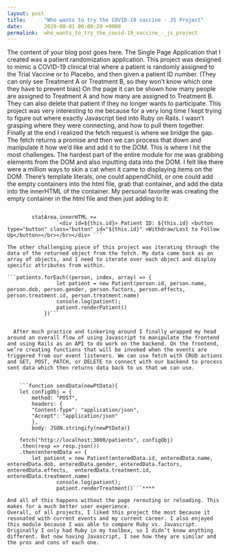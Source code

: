```yaml
---
layout: post
title:      "Who wants to try the COVID-19 vaccine - JS Project"
date:       2020-08-01 00:00:29 +0000
permalink:  who_wants_to_try_the_covid-19_vaccine_-_js_project
---
```



The content of your blog post goes here.
The Single Page Application that I created was a patient randomization application. This project was designed to mimic a COVID-19 clinical trial where a patient is randomly assigned to the Trial Vaccine or to Placebo, and then given a patient ID number. (They can only see Treatment A or Treatment B, so they won’t know which one they have to prevent bias) On the page it can be shown how many people are assigned to Treatment A and how many are assigned to Treatment B. They can also delete that patient if they no longer wants to participate. This project was very interesting to me because for a very long time I kept trying to figure out where exactly Javascript tied into Ruby on Rails. I wasn’t grasping where they were connecting, and how to pull them together. Finally at the end I realized the fetch request is where we bridge the gap. The fetch returns a promise and then we can process that down and manipulate it how we’d like and add it to the DOM. This is where I hit the most challenges. The hardest part of the entire module for me was grabbing elements from the DOM and also inputting data into the DOM. I felt like there were a million ways to skin a cat when it came to displaying items on the DOM. There’s template literals, one could appendChild, or one could add the empty containers into the html file, grab that container, and add the data into the innerHTML of the container. My personal favorite was creating the empty container in the html file and then just adding to it: 

```let statArea = document.querySelector('.stats')

        statArea.innerHTML += 
				`<div id=${this.id}> Patient ID: ${this.id} <button type="button" class="button" id="${this.id}" >Withdraw/Lost to Follow Up</button></br></br></div> ```
				
The other challenging piece of this project was iterating through the data of the returned object from the fetch. My data came back as an array of objects, and I need to iterate over each object and display specific attributes from within. 

```patients.forEach((person, index, array) => {
                let patient = new Patient(person.id, person.name, person.dob, person.gender, person.factors, person.effects, person.treatment.id, person.treatment.name)
                console.log(patient);
                patient.renderPatient()
            })```
						
						
  After much practice and tinkering around I finally wrapped my head around an overall flow of using Javascript to manipulate the frontend and using Rails as an API to do work on the backend. On the frontend, we’re creating functions that will be invoked when the events are triggered from our event listeners. We can use fetch with CRUD actions and GET, POST, PATCH, or DELETE to connect with our backend to process sent data which then returns data back to us that we can use.
	
	
	```function sendData(newPtData){
    let configObj = {
        method: "POST",
        headers: {
        "Content-Type": "application/json",
        "Accept": "application/json"
        }, 
        body: JSON.stringify(newPtData)}
    
    fetch("http://localhost:3000/patients", configObj)
    .then(resp => resp.json())
    .then(enteredData => {
        let patient = new Patient(enteredData.id, enteredData.name, enteredData.dob, enteredData.gender, enteredData.factors, enteredData.effects,  enteredData.treatment.id, enteredData.treatment.name)
                console.log(patient);
                patient.renderTreatment()```****
	
And all of this happens without the page rerouting or reloading. This makes for a much better user experience. 
Overall, of all projects, I liked this project the most because it resonated with current events and my current career. I also enjoyed this module because I was able to compare Ruby vs. Javascript. Originally I only had Ruby in my toolbox, so I didn’t know anything different. But now having Javascript, I see how they are similar and the pros and cons of each one. 
